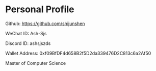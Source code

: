 # Personal Profile

Github: https://github.com/shijunshen

WeChat ID: Ash-Sjs

Discord ID: ashsjszds

Wallet Address: 0xf09BfDF4d658B2f5D2da339476D2C813c6a2Af50

Master of Computer Science


